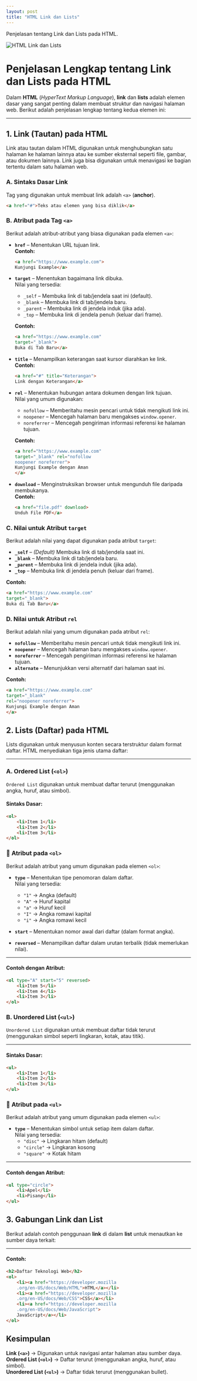 ```yaml
---
layout: post
title: "HTML Link dan Lists"
---
```


Penjelasan tentang Link dan Lists pada HTML.

![HTML Link dan Lists](/assets/image/hahahha.jpg)

# **Penjelasan Lengkap tentang Link dan Lists pada HTML**

Dalam **HTML** (*HyperText Markup Language*), **link** dan **lists** adalah elemen dasar yang sangat penting dalam membuat struktur dan navigasi halaman web. Berikut adalah penjelasan lengkap tentang kedua elemen ini:

---

## **1. Link (Tautan) pada HTML**
Link atau tautan dalam HTML digunakan untuk menghubungkan satu halaman ke halaman lainnya atau ke sumber eksternal seperti file, gambar, atau dokumen lainnya. Link juga bisa digunakan untuk menavigasi ke bagian tertentu dalam satu halaman web.

### **A. Sintaks Dasar Link**
Tag yang digunakan untuk membuat link adalah `<a>` (**anchor**).

```html
<a href="#">Teks atau elemen yang bisa diklik</a>
```

### **B. Atribut pada Tag `<a>`**
Berikut adalah atribut-atribut yang biasa digunakan pada elemen `<a>`:

- **`href`** – Menentukan URL tujuan link.  
    **Contoh:**
    ```html
    <a href="https://www.example.com">
    Kunjungi Example</a>
    ```

- **`target`** – Menentukan bagaimana link dibuka.  
    Nilai yang tersedia:  
    - `_self` – Membuka link di tab/jendela saat ini (default).  
    - `_blank` – Membuka link di tab/jendela baru.  
    - `_parent` – Membuka link di jendela induk (jika ada).  
    - `_top` – Membuka link di jendela penuh (keluar dari frame).  

    **Contoh:**
    ```html
    <a href="https://www.example.com" 
    target="_blank">
    Buka di Tab Baru</a>
    ```

- **`title`** – Menampilkan keterangan saat kursor diarahkan ke link.  
    **Contoh:**
    ```html
    <a href="#" title="Keterangan">
    Link dengan Keterangan</a>
    ```

- **`rel`** – Menentukan hubungan antara dokumen dengan link tujuan.  
    Nilai yang umum digunakan:  
    - `nofollow` – Memberitahu mesin pencari untuk tidak mengikuti link ini.  
    - `noopener` – Mencegah halaman baru mengakses `window.opener`.  
    - `noreferrer` – Mencegah pengiriman informasi referensi ke halaman tujuan.  

    **Contoh:**
    ```html
    <a href="https://www.example.com"
    target="_blank" rel="nofollow 
    noopener noreferrer">
    Kunjungi Example dengan Aman
    </a>
    ```

- **`download`** – Menginstruksikan browser untuk mengunduh file daripada membukanya.  
    **Contoh:**
    ```html
    <a href="file.pdf" download>
    Unduh File PDF</a>
    ```

### **C. Nilai untuk Atribut `target`**  
Berikut adalah nilai yang dapat digunakan pada atribut `target`:

- **`_self`** – *(Default)* Membuka link di tab/jendela saat ini.  
- **`_blank`** – Membuka link di tab/jendela baru.  
- **`_parent`** – Membuka link di jendela induk (jika ada).  
- **`_top`** – Membuka link di jendela penuh (keluar dari frame).  

**Contoh:**
```html
<a href="https://www.example.com" 
target="_blank">
Buka di Tab Baru</a>
```
### **D. Nilai untuk Atribut `rel`**  
Berikut adalah nilai yang umum digunakan pada atribut `rel`:

- **`nofollow`** – Memberitahu mesin pencari untuk tidak mengikuti link ini.  
- **`noopener`** – Mencegah halaman baru mengakses `window.opener`.  
- **`noreferrer`** – Mencegah pengiriman informasi referensi ke halaman tujuan.  
- **`alternate`** – Menunjukkan versi alternatif dari halaman saat ini.  

**Contoh:**
```html
<a href="https://www.example.com" 
target="_blank" 
rel="noopener noreferrer">
Kunjungi Example dengan Aman
</a>
```

## **2. Lists (Daftar) pada HTML**  
Lists digunakan untuk menyusun konten secara terstruktur dalam format daftar. HTML menyediakan tiga jenis utama daftar:

---

### **A. Ordered List (`<ol>`)**  
`Ordered List` digunakan untuk membuat daftar terurut (menggunakan angka, huruf, atau simbol).

#### **Sintaks Dasar:**
```html
<ol>
    <li>Item 1</li>
    <li>Item 2</li>
    <li>Item 3</li>
</ol>
```
### 🔹 **Atribut pada `<ol>`**  
Berikut adalah atribut yang umum digunakan pada elemen `<ol>`:

- **`type`** – Menentukan tipe penomoran dalam daftar.  
    Nilai yang tersedia:  
    - `"1"` → Angka (default)  
    - `"A"` → Huruf kapital  
    - `"a"` → Huruf kecil  
    - `"I"` → Angka romawi kapital  
    - `"i"` → Angka romawi kecil  

- **`start`** – Menentukan nomor awal dari daftar (dalam format angka).  

- **`reversed`** – Menampilkan daftar dalam urutan terbalik (tidak memerlukan nilai).  

---

#### **Contoh dengan Atribut:**
```html
<ol type="A" start="5" reversed>
    <li>Item 5</li>
    <li>Item 4</li>
    <li>Item 3</li>
</ol>
```
### **B. Unordered List (`<ul>`)**  
`Unordered List` digunakan untuk membuat daftar tidak terurut (menggunakan simbol seperti lingkaran, kotak, atau titik).

---

#### **Sintaks Dasar:**
```html
<ul>
    <li>Item 1</li>
    <li>Item 2</li>
    <li>Item 3</li>
</ul>
```
### 🔹 **Atribut pada `<ul>`**  
Berikut adalah atribut yang umum digunakan pada elemen `<ul>`:

- **`type`** – Menentukan simbol untuk setiap item dalam daftar.  
    Nilai yang tersedia:  
    - `"disc"` → Lingkaran hitam (default)  
    - `"circle"` → Lingkaran kosong  
    - `"square"` → Kotak hitam  

---

#### **Contoh dengan Atribut:**
```html
<ul type="circle">
    <li>Apel</li>
    <li>Pisang</li>
</ul>
```

## **3. Gabungan Link dan List**  
Berikut adalah contoh penggunaan **link** di dalam **list** untuk menautkan ke sumber daya terkait:

---

#### **Contoh:**
```html
<h2>Daftar Teknologi Web</h2>
<ol>
    <li><a href="https://developer.mozilla
    .org/en-US/docs/Web/HTML">HTML</a></li>
    <li><a href="https://developer.mozilla
    .org/en-US/docs/Web/CSS">CSS</a></li>
    <li><a href="https://developer.mozilla
    .org/en-US/docs/Web/JavaScript">
    JavaScript</a></li>
</ol>
```

##  **Kesimpulan**  
 **Link (`<a>`)** → Digunakan untuk navigasi antar halaman atau sumber daya.  
 **Ordered List (`<ol>`)** → Daftar terurut (menggunakan angka, huruf, atau simbol).  
 **Unordered List (`<ul>`)** → Daftar tidak terurut (menggunakan bullet).  
